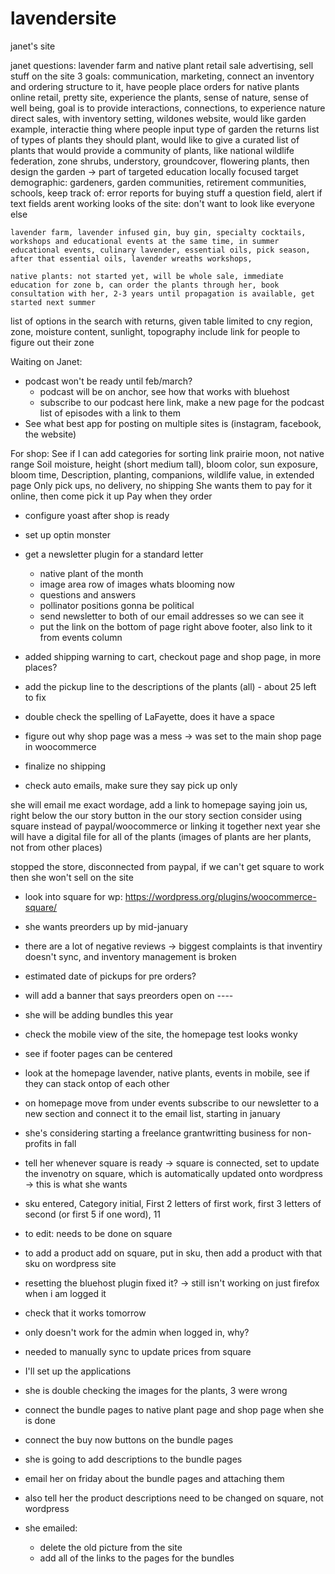 # lavendersite
janet's site

janet questions: lavender farm and native plant retail sale advertising, sell stuff on the site 3 goals: communication, marketing, connect an inventory and ordering structure to it, have people place orders for native plants online retail, pretty site, experience the plants, sense of nature, sense of well being, goal is to provide interactions, connections, to experience nature direct sales, with inventory setting, wildones website, would like garden example, interactie thing where people input type of garden the returns list of types of plants they should plant, would like to give a curated list of plants that would provide a community of plants, like national wildlife federation, zone shrubs, understory, groundcover, flowering plants, then design the garden -> part of targeted education locally focused target demographic: gardeners, garden communities, retirement communities, schools, keep track of: error reports for buying stuff a question field, alert if text fields arent working looks of the site: don't want to look like everyone else


    lavender farm, lavender infused gin, buy gin, specialty cocktails, workshops and educational events at the same time, in summer educational events, culinary lavender, essential oils, pick season, after that essential oils, lavender wreaths workshops,

    native plants: not started yet, will be whole sale, immediate education for zone b, can order the plants through her, book consultation with her, 2-3 years until propagation is available, get started next summer

list of options in the search with returns, given table limited to cny region, zone, moisture content, sunlight, topography include link for people to figure out their zone


Waiting on Janet:
- podcast won't be ready until feb/march?
    - podcast will be on anchor, see how that works with bluehost
    - subscribe to our podcast here link, make a new page for the podcast list of episodes with a link to them
- See what best app for posting on multiple sites is (instagram, facebook, the website) 


For shop:
See if I can add categories for sorting link prairie moon, not native range
Soil moisture, height (short medium tall), bloom color, sun exposure, bloom time, 
Description, planting, companions, wildlife value, in extended page
Only pick ups, no delivery, no shipping
She wants them to pay for it online, then come pick it up
Pay when they order

- configure yoast after shop is ready
- set up optin monster
- get a newsletter plugin for a standard letter
    - native plant of the month
    - image area row of images whats blooming now
    - questions and answers
    - pollinator positions gonna be political
    - send newsletter to both of our email addresses so we can see it
    - put the link on the bottom of page right above footer, also link to it from events column
- added shipping warning to cart, checkout page and shop page, in more places?
- add the pickup line to the descriptions of the plants (all) - about 25 left to fix

- double check the spelling of LaFayette, does it have a space
- figure out why shop page was a mess -> was set to the main shop page in woocommerce 
- finalize no shipping
- check auto emails, make sure they say pick up only

she will email me exact wordage, add a link to homepage saying join us, right below the our story button in the our story section
consider using square instead of paypal/woocommerce or linking it together
next year she will have a digital file for all of the plants (images of plants are her plants, not from other places)

stopped the store, disconnected from paypal, 
if we can't get square to work then she won't sell on the site


- look into square for wp: https://wordpress.org/plugins/woocommerce-square/

- she wants preorders up by mid-january
- there are a lot of negative reviews -> biggest complaints is that inventiry doesn't sync, and inventory management is broken 
- estimated date of pickups for pre orders?
- will add a banner that says preorders open on ----

- she will be adding bundles this year
- check the mobile view of the site, the homepage test looks wonky
- see if footer pages can be centered
- look at the homepage lavender, native plants, events in mobile, see if they can stack ontop of each other
- on homepage move from under events subscribe to our newsletter to a new section and connect it to the email list, starting in january


- she's considering starting a freelance grantwritting business for non- profits in fall
- tell her whenever square is ready -> square is connected, set to update the invenotry on square, which is automatically updated onto wordpress -> this is what she wants

- sku entered, Category initial, First 2 letters of first work, first 3 letters of second (or first 5 if one word), 11
- to edit: needs to be done on square
- to add a product add on square, put in sku, then add a product with that sku on wordpress site

- resetting the bluehost plugin fixed it? -> still isn't working on just firefox when i am logged it
- check that it works tomorrow
-  only doesn't work for the admin when logged in, why?

- needed to manually sync to update prices from square

- I'll set up the applications 
- she is double checking the images for the plants, 3 were wrong
- connect the bundle pages to native plant page and shop page when she is done
- connect the buy now buttons on the bundle pages
- she is going to add descriptions to the bundle pages
- email her on friday about the bundle pages and attaching them
- also tell her the product descriptions need to be changed on square, not wordpress

- she emailed:
    - delete the old picture from the site
    - add all of the links to the pages for the bundles
